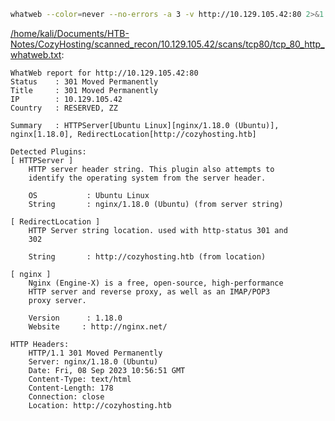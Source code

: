 ```bash
whatweb --color=never --no-errors -a 3 -v http://10.129.105.42:80 2>&1
```

[/home/kali/Documents/HTB-Notes/CozyHosting/scanned_recon/10.129.105.42/scans/tcp80/tcp_80_http_whatweb.txt](file:///home/kali/Documents/HTB-Notes/CozyHosting/scanned_recon/10.129.105.42/scans/tcp80/tcp_80_http_whatweb.txt):

```
WhatWeb report for http://10.129.105.42:80
Status    : 301 Moved Permanently
Title     : 301 Moved Permanently
IP        : 10.129.105.42
Country   : RESERVED, ZZ

Summary   : HTTPServer[Ubuntu Linux][nginx/1.18.0 (Ubuntu)], nginx[1.18.0], RedirectLocation[http://cozyhosting.htb]

Detected Plugins:
[ HTTPServer ]
	HTTP server header string. This plugin also attempts to
	identify the operating system from the server header.

	OS           : Ubuntu Linux
	String       : nginx/1.18.0 (Ubuntu) (from server string)

[ RedirectLocation ]
	HTTP Server string location. used with http-status 301 and
	302

	String       : http://cozyhosting.htb (from location)

[ nginx ]
	Nginx (Engine-X) is a free, open-source, high-performance
	HTTP server and reverse proxy, as well as an IMAP/POP3
	proxy server.

	Version      : 1.18.0
	Website     : http://nginx.net/

HTTP Headers:
	HTTP/1.1 301 Moved Permanently
	Server: nginx/1.18.0 (Ubuntu)
	Date: Fri, 08 Sep 2023 10:56:51 GMT
	Content-Type: text/html
	Content-Length: 178
	Connection: close
	Location: http://cozyhosting.htb



```
